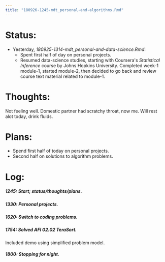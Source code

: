 ```yaml
---
title: "180926-1245-mdt_personal-and-algorithms.Rmd"
---
```


# Status:

- Yesterday, _180925-1314-mdt_personal-and-data-science.Rmd_:
  - Spent first half of day on personal projects.
  - Resumed data-science studies, starting with
  Coursera's _Statistical Inference_ course by Johns Hopkins University. Completed week-1 module-1, started module-2, then decided to go back and review course text material related to module-1.


# Thoughts:

Not feeling well. Domestic partner had scratchy throat, now me. Will rest alot today, drink fluids.


# Plans:

- Spend first half of today on personal projects.
- Second half on solutions to algorithm problems.


# Log:

##### 1245: Start; status/thoughts/plans.

##### 1330: Personal projects.

##### 1620: Switch to coding problems.

##### 1754: Solved AFI 02.02 TeraSort.

Included demo using simplified problem model.

##### 1800: Stopping for night.
